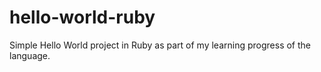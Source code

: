 # hello-world-ruby
Simple Hello World project in Ruby as part of my learning progress of the language.
